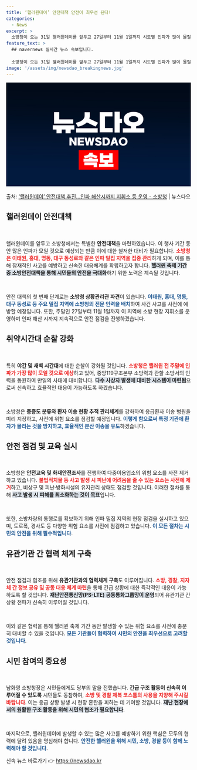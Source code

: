 ```yaml
---
title: ‘핼러윈데이’ 안전대책 안전이 최우선 된다!
categories:
  - News
excerpt: >
  소방청이 오는 31일 핼러윈데이를 앞두고 27일부터 11월 1일까지 시도별 인파가 많이 몰릴 것으로 예상되는…
feature_text: >
  ## navernews 실시간 뉴스 속보입니다.

  소방청이 오는 31일 핼러윈데이를 앞두고 27일부터 11월 1일까지 시도별 인파가 많이 몰릴 것으로 예상되는…
image: '/assets/img/newsdao_breakingnews.jpg'
---
```


![뉴스다오 속보](/assets/img/newsdao_breakingnews.jpg)

<p>출처: <a href="https://newsdao.kr/2314" rel="dofollow">‘핼러윈데이’ 안전대책 추진…인파 해산시까지 지휘소 등 운영 - 소방청</a> | 뉴스다오</p>

<h2 data-ke-size="size26">핼러윈데이 안전대책</h2>

<p data-ke-size="size16">&nbsp;</p>

핼러윈데이를 앞두고 소방청에서는 특별한 <b>안전대책</b>을 마련하였습니다. 이 행사 기간 동안 많은 인파가 모일 것으로 예상되는 만큼 이에 대한 철저한 대비가 필요합니다. <b><span style="color: #ee2323;">소방청은 이태원, 홍대, 명동, 대구 동성로와 같은 인파 밀집 지역을 집중 관리</span></b>하게 되며, 이를 통해 잠재적인 사고를 예방하고 신속한 대응체계를 확립하고자 합니다. <b><span style="background-color: #21538527;">핼러윈 축제 기간 중 소방안전대책을 통해 시민들의 안전을 극대화</span></b>하기 위한 노력은 계속될 것입니다.

<p data-ke-size="size16">&nbsp;</p>

안전 대책의 첫 번째 단계로는 <b>소방청 상황관리관 파견</b>이 있습니다. <b><span style="color: #1a5490;">이태원, 홍대, 명동, 대구 동성로 등 주요 밀집 지역에 소방청의 전문 인력을 배치</span></b>하여 사건 사고를 사전에 예방할 예정입니다. 또한, 주말인 27일부터 11월 1일까지 이 지역에 소방 현장 지휘소를 운영하며 인파 해산 시까지 지속적으로 안전 점검을 진행하겠습니다.

<h2 data-ke-size="size26">취약시간대 순찰 강화</h2>

<p data-ke-size="size16">&nbsp;</p>

특히 <b>야간 및 새벽 시간대</b>에 대한 순찰이 강화될 것입니다. <b><span style="color: #ee2323;">소방청은 핼러윈 전 주말에 인파가 가장 많이 모일 것으로 예상</span></b>하고 있어, 중앙119구조본부 소방력과 관할 소방서의 인력을 동원하여 만일의 사태에 대비합니다. <b><span style="background-color: #21538527;">다수 사상자 발생에 대비한 시스템이 마련됨</span></b>으로써 신속하고 효율적인 대응이 가능하도록 하겠습니다.

<p data-ke-size="size16">&nbsp;</p>

소방청은 <b>중증도 분류와 환자 이송 현황 추적 관리체계</b>를 강화하여 응급환자 이송 병원을 미리 지정하고, 사전에 위험 요소를 점검할 예정입니다. <b><span style="color: #1a5490;">이렇게 함으로써 특정 기관에 환자가 몰리는 것을 방지하고, 효율적인 분산 이송을 유도</span></b>하겠습니다.

<h2 data-ke-size="size26">안전 점검 및 교육 실시</h2>

<p data-ke-size="size16">&nbsp;</p>

소방청은 <b>안전교육 및 화재안전조사</b>를 진행하여 다중이용업소의 위험 요소를 사전 제거하고 있습니다. <b><span style="color: #ee2323;">불법적치물 등 사고 발생 시 피난에 어려움을 줄 수 있는 요소는 사전에 제거</span></b>하고, 비상구 및 피난·방화시설의 유지관리 상태도 점검할 것입니다. 이러한 절차를 통해 <b><span style="background-color: #21538527;">사고 발생 시 피해를 최소화하는 것이 목표</span></b>입니다.

<p data-ke-size="size16">&nbsp;</p>

또한, 소방차량의 통행로를 확보하기 위해 인파 밀집 지역의 현장 점검을 실시하고 있으며, 도로폭, 경사도 등 다양한 위험 요소를 사전에 점검하고 있습니다. <b><span style="color: #1a5490;">이 모든 절차는 시민의 안전을 위해 필수적입니다</span></b>.

<h2 data-ke-size="size26">유관기관 간 협력 체계 구축</h2>

<p data-ke-size="size16">&nbsp;</p>

안전 점검과 협조를 위해 <b>유관기관과의 협력체계 구축</b>도 이루어집니다. <b><span style="color: #ee2323;">소방, 경찰, 지자체 간 정보 공유 및 공동 대응 체계 마련</span></b>을 통해 긴급 상황에 대한 즉각적인 대응이 가능하도록 할 것입니다. <b><span style="background-color: #21538527;">재난안전통신망(PS-LTE) 공동통화그룹망이 운영</span></b>되어 유관기관 간 상황 전파가 신속히 이루어질 것입니다.

<p data-ke-size="size16">&nbsp;</p>

이와 같은 협력을 통해 핼러윈 축제 기간 동안 발생할 수 있는 위험 요소를 사전에 충분히 대비할 수 있을 것입니다. <b><span style="color: #1a5490;">모든 기관들이 협력하여 시민의 안전을 최우선으로 고려할 것입니다</span></b>.

<h2 data-ke-size="size26">시민 참여의 중요성</h2>

<p data-ke-size="size16">&nbsp;</p>

남화영 소방청장은 시민들에게도 당부의 말을 전했습니다. <b>긴급 구조 활동이 신속히 이루어질 수 있도록</b> 시민들도 동참하여, <b><span style="color: #ee2323;">소방 및 경찰 제복 코스튬의 사용을 지양해 주시길 바랍니다</span></b>. 이는 응급 상황 발생 시 현장 혼란을 피하는 데 기여할 것입니다. <b><span style="background-color: #21538527;">재난 현장에서의 원활한 구조 활동을 위해 시민의 협조가 필요합니다</span></b>.

<p data-ke-size="size16">&nbsp;</p>

마지막으로, 핼러윈데이에 발생할 수 있는 많은 사고를 예방하기 위한 핵심은 모두의 협력에 달려 있음을 명심해야 합니다. <b><span style="color: #1a5490;">안전한 핼러윈을 위해 시민, 소방, 경찰 등이 함께 노력해야 할 것입니다</span></b>. 

신속 뉴스 바로가기 👉 <a href="https://newsdao.kr" rel="dofollow">https://newsdao.kr</a>



